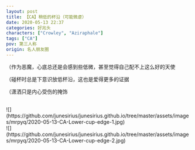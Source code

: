 ```yaml
---
layout: post
title: 【CA】稍低的杯沿（可能微虐）
date: 2020-05-13 22:37
categories: 好兆头
characters: ["Crowley", "Aziraphale"]
tags: ["CA"]
pov: 第三人称
origin: 名人朋友圈
---
```


（作为恶魔，心底总还是会感到些低微，甚至觉得自己配不上这么好的天使

（碰杯时总是下意识放低杯沿，这也是爱得更多的证据

（潇洒只是内心受伤的掩饰

<br>
![](https://github.com/junesirius/junesirius.github.io/tree/master/assets/images/mrpyq/2020-05-13-CA-Lower-cup-edge-1.jpg)

<br>
![](https://github.com/junesirius/junesirius.github.io/tree/master/assets/images/mrpyq/2020-05-13-CA-Lower-cup-edge-2.jpg)
